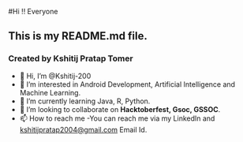 #Hi !! Everyone
## This is my README.md file.
### Created by Kshitij Pratap Tomer
- 👋 Hi, I’m @Kshitij-200
- 👀 I’m interested in Android Development, Artificial Intelligence and Machine Learning.
- 🌱 I’m currently learning Java, R, Python.
- 💞️ I’m looking to collaborate on **Hacktoberfest, Gsoc, GSSOC**.
- 📫 How to reach me 
    -You can reach me via my LinkedIn and kshitijpratap2004@gmail.com Email Id.
<!---
Kshitij-200/Kshitij-200 is a ✨ special ✨ repository because its `README.md` (this file) appears on your GitHub profile.
You can click the Preview link to take a look at your changes.
--->
